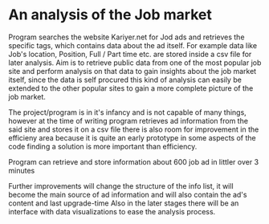 # An analysis of the Job market
Program searches the website Kariyer.net for Jod ads and retrieves the specific tags, which contains data about the ad itself.
For example data like Job's location, Position, Full / Part time etc. are stored inside a csv file for later analysis.
Aim is to retrieve public data from one of the most popular job site and perform analysis on that data to gain insights about the job market itself, 
since the data is self procured this kind of analysis can easily be extended to the other popular sites to gain a more complete picture of the job market.

The project/program is in it's infancy and is not capable of many things, however at the time of writing program retrieves ad information from the said site and stores it on a csv file
there is also room for improvement in the efficieny area because it is quite an early prototype in some aspects of the code finding a solution is more important than efficiency.

Program can retrieve and store information about 600 job ad in littler over 3 minutes 

Further improvements will change the structure of the info list, it will become the main source of ad information and will also contain the ad's content and last upgrade-time
Also in the later stages there will be an interface with data visualizations to ease the analysis process.

